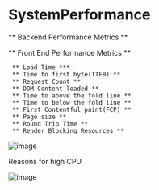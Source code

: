 # SystemPerformance

** Backend Performance Metrics **


** Front End Performance Metrics **

     ** Load Time ***
     ** Time to first byte(TTFB) **
     ** Request Count **
     ** DOM Content loaded **
     ** Time to above the fold line **
     ** Time to below the fold line **
     ** First Contentful paint(FCP) **
     ** Page size **
     ** Round Trip Time **
     ** Render Blocking Resources **


![image](https://github.com/learningdebunked/SystemPerformance/assets/7702406/8cd151bb-f7b4-4b9e-aa49-66b74046087a)

Reasons for high CPU

![image](https://github.com/learningdebunked/SystemPerformance/assets/7702406/ea7ac536-a409-4aa9-831e-a65e8c76da96)

